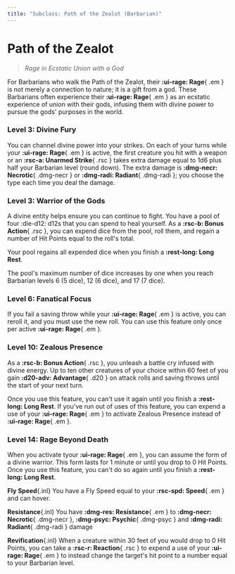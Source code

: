 ```yaml
---
title: "Subclass: Path of the Zealot (Barbarian)"
---
```


<p style="display:none">
Rage in Ecstatic Union with a God
</p>

# Path of the Zealot

> *Rage in Ecstatic Union with a God*

For Barbarians who walk the Path of the Zealot, their **:ui-rage: Rage**{ .em } is not merely a connection to nature; it is a gift from a god. These Barbarians often experience their **:ui-rage: Rage**{ .em } as an ecstatic experience of union with their gods, infusing them with divine power to pursue the gods' purposes in the world.

### Level 3: Divine Fury

You can channel divine power into your strikes. On each of your turns while your **:ui-rage: Rage**{ .em } is active, the first creature you hit with a weapon or an **:rsc-a: Unarmed Strike**{ .rsc } takes extra damage equal to 1d6 plus half your Barbarian level (round down). The extra damage is **:dmg-necr: Necrotic**{ .dmg-necr } or **:dmg-radi: Radiant**{ .dmg-radi }; you choose the type each time you deal the damage.

### Level 3: Warrior of the Gods

A divine entity helps ensure you can continue to fight. You have a pool of four :die-d12: d12s that you can spend to heal yourself. As a **:rsc-b: Bonus Action**{ .rsc }, you can expend dice from the pool, roll them, and regain a number of Hit Points equal to the roll's total.

Your pool regains all expended dice when you finish a **:rest-long: Long Rest**.

The pool's maximum number of dice increases by one when you reach Barbarian levels 6 (5 dice), 12 (6 dice), and 17 (7 dice).

### Level 6: Fanatical Focus

If you fail a saving throw while your **:ui-rage: Rage**{ .em } is active, you can reroll it, and you must use the new roll. You can use this feature only once per active **:ui-rage: Rage**{ .em }.

### Level 10: Zealous Presence

As a **:rsc-b: Bonus Action**{ .rsc }, you unleash a battle cry infused with divine energy. Up to ten other creatures of your choice within 60 feet of you gain **:d20-adv: Advantage**{ .d20 } on attack rolls and saving throws until the start of your next turn.

Once you use this feature, you can't use it again until you finish a **:rest-long: Long Rest**. If you've run out of uses of this feature, you can expend a use of your **:ui-rage: Rage**{ .em } to activate Zealous Presence instead of **:ui-rage: Rage**{ .em }.

### Level 14: Rage Beyond Death

When you activate tyour **:ui-rage: Rage**{ .em }, you can assume the form of a divine warrior. This form lasts for 1 minute or until you drop to 0 Hit Points. Once you use this feature, you can't do so again until you finish a **:rest-long: Long Rest**.

**Fly Speed**{.inl} You have a Fly Speed equal to your **:rsc-spd: Speed**{ .em } and can hover.

**Resistance**{.inl} You have **:dmg-res: Resistance**{ .em } to **:dmg-necr: Necrotic**{ .dmg-necr }, **:dmg-psyc: Psychic**{ .dmg-psyc } and **:dmg-radi: Radiant**{ .dmg-radi } damage

**Revification**{.inl} When a creature within 30 feet of you would drop to 0 Hit Points, you can take a **:rsc-r: Reaction**{ .rsc } to expend a use of your **:ui-rage: Rage**{ .em } to instead change the target's hit point to a number equal to your Barbarian level.

